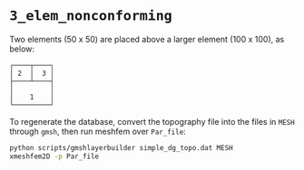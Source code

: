 # `3_elem_nonconforming`

Two elements (50 x 50) are placed above a larger element (100 x 100), as below:

```none
┌────┬────┐
│ 2  │  3 │
├────┴────┤
│         │
│    1    │
└─────────┘
```

To regenerate the database, convert the topography file into the files in `MESH` through `gmsh`, then run meshfem over `Par_file`:

```bash
python scripts/gmshlayerbuilder simple_dg_topo.dat MESH
xmeshfem2D -p Par_file
```
